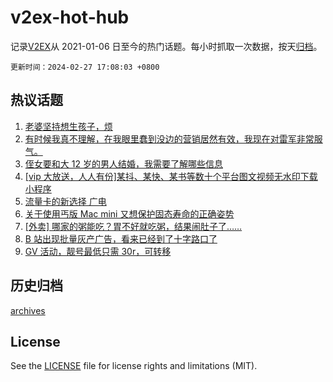 # v2ex-hot-hub

 记录[V2EX](https://www.v2ex.com/)从 2021-01-06 日至今的热门话题。每小时抓取一次数据，按天[归档](archives)。

`更新时间：2024-02-27 17:08:03 +0800`

## 热议话题

1. [老婆坚持想生孩子，烦](https://www.v2ex.com/t/1018729)
1. [有时候我真不理解，在我眼里蠢到没边的营销居然有效，我现在对雷军非常服气。](https://www.v2ex.com/t/1018677)
1. [侄女要和大 12 岁的男人结婚，我需要了解哪些信息](https://www.v2ex.com/t/1018840)
1. [[vip 大放送，人人有份]某抖、某快、某书等数十个平台图文视频无水印下载小程序](https://www.v2ex.com/t/1018735)
1. [流量卡的新选择 广电](https://www.v2ex.com/t/1018676)
1. [关于使用丐版 Mac mini 又想保护固态寿命的正确姿势](https://www.v2ex.com/t/1018752)
1. [[外卖] 哪家的粥能吃？胃不好就吃粥，结果闹肚子了……](https://www.v2ex.com/t/1018755)
1. [B 站出现批量灰产广告，看来已经到了十字路口了](https://www.v2ex.com/t/1018609)
1. [GV 活动，靓号最低只需 30r，可转移](https://www.v2ex.com/t/1018736)

## 历史归档

[archives](archives)

## License

See the [LICENSE](LICENSE) file for license rights and limitations (MIT).
